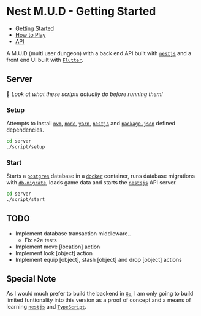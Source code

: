 # Nest M.U.D - Getting Started

- [Getting Started](README.md)
- [How to Play](README-HOWTOPLAY.md)
- [API](README-API.md)

A M.U.D (multi user dungeon) with a back end API built with [`nestjs`](https://docs.nestjs.com/) and a front end UI built with [`Flutter`](https://flutter.dev/docs).

## Server

📝 _Look at what these scripts actually do before running them!_

### Setup

Attempts to install [`nvm`](https://github.com/nvm-sh/nvm), [`node`](https://nodejs.org/en/), [`yarn`](https://yarnpkg.com/), [`nestjs`](https://docs.nestjs.com/) and [`package.json`](./server/package.json) defined dependencies.

```bash
cd server
./script/setup
```

### Start

Starts a [`postgres`](https://www.postgresql.org/) database in a [`docker`](https://www.docker.com/) container, runs database migrations with [`db-migrate`](https://db-migrate.readthedocs.io/en/latest/), loads game data and starts the [`nestsjs`](https://docs.nestjs.com/) API server.

```bash
cd server
./script/start
```

## TODO

- Implement database transaction middleware..
  - Fix e2e tests
- Implement move [location] action
- Implement look [object] action
- Implement equip [object], stash [object] and drop [object] actions

## Special Note

As I would much prefer to build the backend in [`Go`](https://golang.org/doc/tutorial/getting-started), I am only going to build limited funtionality into this version as a proof of concept and a means of learning [`nestjs`](https://docs.nestjs.com/) and [`TypeScript`](https://www.typescriptlang.org/docs/).
